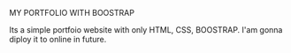 MY PORTFOLIO WITH BOOSTRAP

Its a simple portfoio website with only HTML, CSS, BOOSTRAP. I'am gonna diploy it to online in future.
